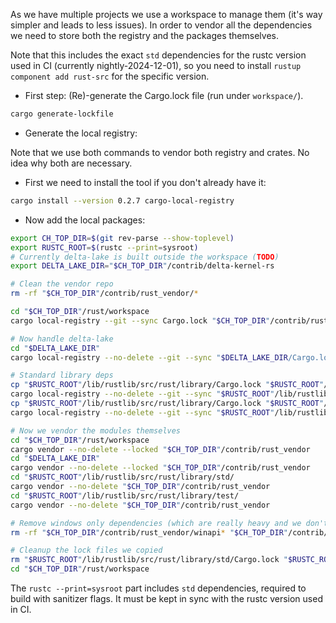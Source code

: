 As we have multiple projects we use a workspace to manage them (it's way simpler and leads to less issues). In order
to vendor all the dependencies we need to store both the registry and the packages themselves.

Note that this includes the exact `std` dependencies for the rustc version used in CI (currently nightly-2024-12-01),
so you need to install `rustup component add rust-src` for the specific version.

* First step: (Re)-generate the Cargo.lock file (run under `workspace/`).

```bash
cargo generate-lockfile
```

* Generate the local registry:

Note that we use both commands to vendor both registry and crates. No idea why both are necessary.

  * First we need to install the tool if you don't already have it:
```bash
cargo install --version 0.2.7 cargo-local-registry
```

  * Now add the local packages:

```bash
export CH_TOP_DIR=$(git rev-parse --show-toplevel)
export RUSTC_ROOT=$(rustc --print=sysroot)
# Currently delta-lake is built outside the workspace (TODO)
export DELTA_LAKE_DIR="$CH_TOP_DIR"/contrib/delta-kernel-rs

# Clean the vendor repo
rm -rf "$CH_TOP_DIR"/contrib/rust_vendor/*

cd "$CH_TOP_DIR"/rust/workspace
cargo local-registry --git --sync Cargo.lock "$CH_TOP_DIR"/contrib/rust_vendor

# Now handle delta-lake
cd "$DELTA_LAKE_DIR"
cargo local-registry --no-delete --git --sync "$DELTA_LAKE_DIR/Cargo.lock" "$CH_TOP_DIR"/contrib/rust_vendor

# Standard library deps
cp "$RUSTC_ROOT"/lib/rustlib/src/rust/library/Cargo.lock "$RUSTC_ROOT"/lib/rustlib/src/rust/library/std/
cargo local-registry --no-delete --git --sync "$RUSTC_ROOT"/lib/rustlib/src/rust/library/std/Cargo.lock "$CH_TOP_DIR"/contrib/rust_vendor
cp "$RUSTC_ROOT"/lib/rustlib/src/rust/library/Cargo.lock "$RUSTC_ROOT"/lib/rustlib/src/rust/library/test/
cargo local-registry --no-delete --git --sync "$RUSTC_ROOT"/lib/rustlib/src/rust/library/test/Cargo.lock "$CH_TOP_DIR"/contrib/rust_vendor

# Now we vendor the modules themselves
cd "$CH_TOP_DIR"/rust/workspace
cargo vendor --no-delete --locked "$CH_TOP_DIR"/contrib/rust_vendor
cd "$DELTA_LAKE_DIR"
cargo vendor --no-delete --locked "$CH_TOP_DIR"/contrib/rust_vendor
cd "$RUSTC_ROOT"/lib/rustlib/src/rust/library/std/
cargo vendor --no-delete "$CH_TOP_DIR"/contrib/rust_vendor
cd "$RUSTC_ROOT"/lib/rustlib/src/rust/library/test/
cargo vendor --no-delete "$CH_TOP_DIR"/contrib/rust_vendor

# Remove windows only dependencies (which are really heavy and we don't want in the repo)
rm -rf "$CH_TOP_DIR"/contrib/rust_vendor/winapi* "$CH_TOP_DIR"/contrib/rust_vendor/windows*

# Cleanup the lock files we copied
rm "$RUSTC_ROOT"/lib/rustlib/src/rust/library/std/Cargo.lock "$RUSTC_ROOT"/lib/rustlib/src/rust/library/test/Cargo.lock
cd "$CH_TOP_DIR"/rust/workspace
```

The `rustc --print=sysroot` part includes `std` dependencies, required to build with sanitizer flags. It must be kept
in sync with the rustc version used in CI.
